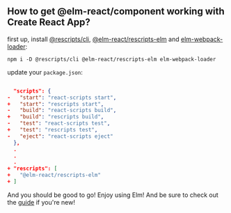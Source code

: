 ## How to get @elm-react/component working with Create React App?

first up, install [@rescripts/cli](https://github.com/harrysolovay/rescripts), [@elm-react/rescripts-elm](https://github.com/Parasrah/rescripts-elm) and [elm-webpack-loader](https://github.com/elm-community/elm-webpack-loader):

`npm i -D @rescripts/cli @elm-react/rescripts-elm elm-webpack-loader`

update your `package.json`:

```json

  "scripts": {
-   "start": "react-scripts start",
+   "start": "rescripts start",
-   "build": "react-scripts build",
+   "build": "rescripts build",
-   "test": "react-scripts test",
+   "test": "rescripts test",
-   "eject": "react-scripts eject"
  },
  .
  .
  .
+ "rescripts": [
+   "@elm-react/rescripts-elm"
+ ]

```

And you should be good to go! Enjoy using Elm! And be sure to check out the [guide](https://guide.elm-lang.org/) if you're new!
